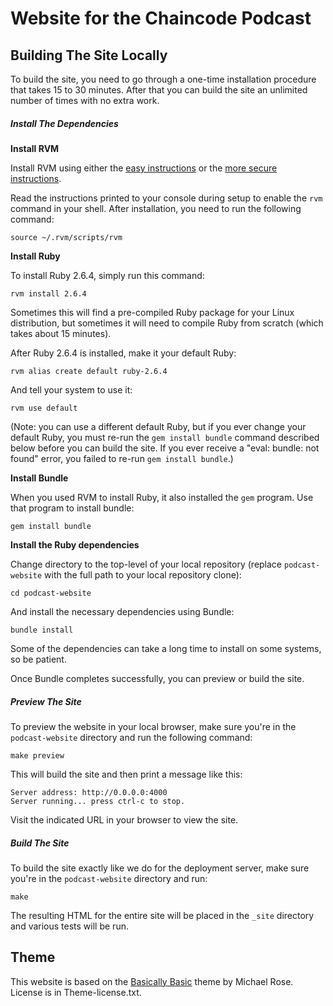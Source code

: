 # Website for the Chaincode Podcast

## Building The Site Locally

To build the site, you need to go through a one-time installation
procedure that takes 15 to 30 minutes.  After that you can build the
site an unlimited number of times with no extra work.

##### Install The Dependencies

**Install RVM**

Install RVM using either the [easy instructions](https://rvm.io/) or the
[more secure instructions](https://rvm.io/rvm/security).

Read the instructions printed to your console during setup to enable the
`rvm` command in your shell.  After installation, you need to run the
following command:

    source ~/.rvm/scripts/rvm

**Install Ruby**

To install Ruby 2.6.4, simply run this command:

    rvm install 2.6.4

Sometimes this will find a pre-compiled Ruby package for your Linux
distribution, but sometimes it will need to compile Ruby from scratch
(which takes about 15 minutes).

After Ruby 2.6.4 is installed, make it your default Ruby:

    rvm alias create default ruby-2.6.4

And tell your system to use it:

    rvm use default

(Note: you can use a different default Ruby, but if you ever change
your default Ruby, you must re-run the `gem install bundle` command
described below before you can build the site. If you ever receive a
"eval: bundle: not found" error, you failed to re-run `gem install
bundle`.)

**Install Bundle**

When you used RVM to install Ruby, it also installed the `gem` program.
Use that program to install bundle:

    gem install bundle

**Install the Ruby dependencies**

Change directory to the top-level of your local repository (replace
`podcast-website` with the full path to your local repository clone):

    cd podcast-website

And install the necessary dependencies using Bundle:

    bundle install

Some of the dependencies can take a long time to install on some systems, so be
patient.

Once Bundle completes successfully, you can preview or build the site.

##### Preview The Site

To preview the website in your local browser, make sure you're in the
`podcast-website` directory and run the following command:

    make preview

This will build the site and then print a message like this:

    Server address: http://0.0.0.0:4000
    Server running... press ctrl-c to stop.

Visit the indicated URL in your browser to view the site.

##### Build The Site

To build the site exactly like we do for the deployment server, make
sure you're in the `podcast-website` directory and run:

    make

The resulting HTML for the entire site will be placed in the `_site`
directory and various tests will be run.

## Theme

This website is based on the [Basically
Basic](https://github.com/mmistakes/jekyll-theme-basically-basic#github-pages-method)
theme by Michael Rose. License is in Theme-license.txt.
